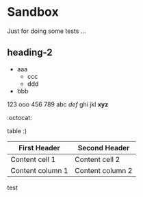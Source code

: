 # Sandbox
Just for doing some tests ...


## heading-2
- aaa
  - ccc
  - ddd
- bbb

123 ooo 456 789
abc *def* ghi jkl
**xyz**

:octocat:


table :)

First Header | Second Header
------------ | -------------
Content cell 1 | Content cell 2
Content column 1 | Content column 2

test
